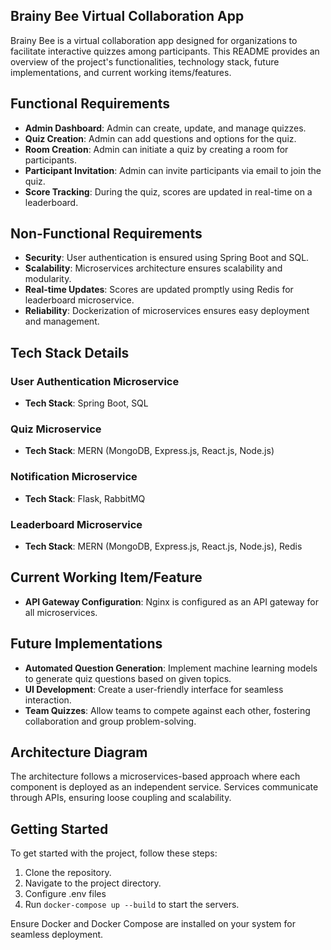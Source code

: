 ## Brainy Bee Virtual Collaboration App

Brainy Bee is a virtual collaboration app designed for organizations to facilitate interactive quizzes among participants. This README provides an overview of the project's functionalities, technology stack, future implementations, and current working items/features.

## Functional Requirements

- **Admin Dashboard**: Admin can create, update, and manage quizzes.
- **Quiz Creation**: Admin can add questions and options for the quiz.
- **Room Creation**: Admin can initiate a quiz by creating a room for participants.
- **Participant Invitation**: Admin can invite participants via email to join the quiz.
- **Score Tracking**: During the quiz, scores are updated in real-time on a leaderboard.

## Non-Functional Requirements

- **Security**: User authentication is ensured using Spring Boot and SQL.
- **Scalability**: Microservices architecture ensures scalability and modularity.
- **Real-time Updates**: Scores are updated promptly using Redis for leaderboard microservice.
- **Reliability**: Dockerization of microservices ensures easy deployment and management.


## Tech Stack Details

### User Authentication Microservice
- **Tech Stack**: Spring Boot, SQL

### Quiz Microservice
- **Tech Stack**: MERN (MongoDB, Express.js, React.js, Node.js)

### Notification Microservice
- **Tech Stack**: Flask, RabbitMQ

### Leaderboard Microservice
- **Tech Stack**: MERN (MongoDB, Express.js, React.js, Node.js), Redis

## Current Working Item/Feature

- **API Gateway Configuration**: Nginx is configured as an API gateway for all microservices.


## Future Implementations

- **Automated Question Generation**: Implement machine learning models to generate quiz questions based on given topics.
- **UI Development**: Create a user-friendly interface for seamless interaction.
- **Team Quizzes**: Allow teams to compete against each other, fostering collaboration and group problem-solving.

## Architecture Diagram

The architecture follows a microservices-based approach where each component is deployed as an independent service. Services communicate through APIs, ensuring loose coupling and scalability.

## Getting Started

To get started with the project, follow these steps:

1. Clone the repository.
2. Navigate to the project directory.
3. Configure .env files
4. Run `docker-compose up --build` to start the servers.

Ensure Docker and Docker Compose are installed on your system for seamless deployment.


